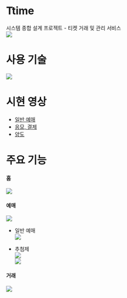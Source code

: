 # Ttime
시스템 종합 설계 프로젝트 - 티켓 거래 및 관리 서비스
<br>
<img src="https://github.com/Ticket-time/Ttime/assets/88098817/06fc07d9-b04a-4d55-93cf-6048f768eb18"></img>

# 사용 기술
<img src="https://github.com/Ticket-time/Ttime/assets/88098817/239dd597-c9ae-4390-a3f3-632ab1f55d0f"></img>

# 시현 영상 
- [일반 예매](https://drive.google.com/file/d/1F4wLuOqKEr4-I3qmg_LLP4dxf7tJiDdX/view?usp=sharing)
- [응모, 결제](https://drive.google.com/file/d/1am7JJRWdAxGBIVWlorioOtFMNZTyppi1/view?usp=sharing)
- [양도](https://drive.google.com/file/d/1h5i0qbTuQjbm_nWK6OXA5yVDiaur5dyX/view?usp=sharing)

# 주요 기능

#### 홈
<img src="https://github.com/Ticket-time/Ttime/assets/88098817/e00a06bf-68da-4d17-a2a0-5afc5688f7af"></img>

#### 예매
<img src="https://github.com/Ticket-time/Ttime/assets/88098817/c324e245-c9fe-432a-9506-a0e48c3fef52"></img>

- 일반 예매
<br> <img src="https://github.com/Ticket-time/Ttime/assets/88098817/3c362492-a57f-4858-9d15-58686c870ee1"></img>

- 추첨제
<br> <img src="https://github.com/Ticket-time/Ttime/assets/88098817/974a671f-96c8-48f5-af6a-9efa5da2388f"></img>
<br> <img src="https://github.com/Ticket-time/Ttime/assets/88098817/310f4389-e1ec-4abe-b94b-3e5c4c42b687"></img>

#### 거래
<img src="https://github.com/Ticket-time/Ttime/assets/88098817/3778e073-9a25-459b-97f0-5eeb4c727493"> </img>


